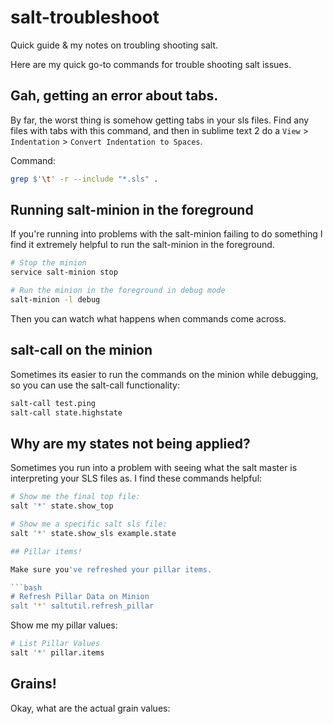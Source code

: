 salt-troubleshoot
=================

Quick guide &amp; my notes on troubling shooting salt.

Here are my quick go-to commands for trouble shooting salt issues.

## Gah, getting an error about tabs.

By far, the worst thing is somehow getting tabs in your sls files.
Find any files with tabs with this command, and then in sublime
text 2 do a ```View``` > ```Indentation``` > ```Convert Indentation
to Spaces```.

Command:

```bash
grep $'\t' -r --include "*.sls" .
```

## Running salt-minion in the foreground

If you're running into problems with the salt-minion failing to do
something I find it extremely helpful to run the salt-minion in the
foreground.

```bash
# Stop the minion
service salt-minion stop

# Run the minion in the foreground in debug mode
salt-minion -l debug
```

Then you can watch what happens when commands come across.

## salt-call on the minion

Sometimes its easier to run the commands on the minion while debugging,
so you can use the salt-call functionality:

```bash
salt-call test.ping
salt-call state.highstate
```

## Why are my states not being applied?

Sometimes you run into a problem with seeing what the salt master
is interpreting your SLS files as. I find these commands helpful:

```bash
# Show me the final top file:
salt '*' state.show_top

# Show me a specific salt sls file:
salt '*' state.show_sls example.state

## Pillar items!

Make sure you've refreshed your pillar items.

```bash
# Refresh Pillar Data on Minion
salt '*' saltutil.refresh_pillar
```

Show me my pillar values:

```bash
# List Pillar Values
salt '*' pillar.items
```


## Grains!

Okay, what are the actual grain values:

